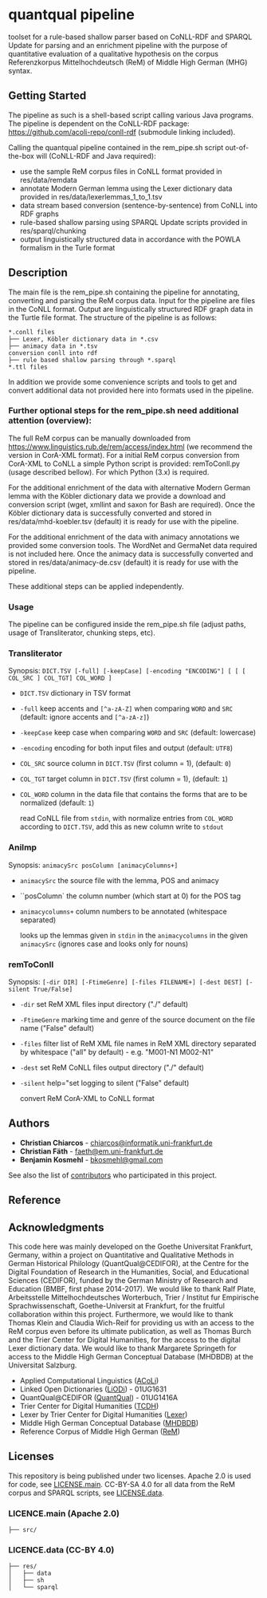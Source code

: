 # quantqual pipeline

toolset for a rule-based shallow parser based on CoNLL-RDF and SPARQL Update for parsing and an enrichment pipeline with the purpose of quantitative evaluation of a qualitative hypothesis on the corpus Referenzkorpus Mittelhochdeutsch (ReM) of Middle High German (MHG) syntax.

## Getting Started

The pipeline as such is a shell-based script calling various Java programs.
The pipeline is dependent on the CoNLL-RDF package: https://github.com/acoli-repo/conll-rdf (submodule linking included). 

Calling the quantqual pipeline contained in the rem_pipe.sh script out-of-the-box will (CoNLL-RDF and Java required):
- use the sample ReM corpus files in CoNLL format provided in res/data/remdata
- annotate Modern German lemma using the Lexer dictionary data provided in res/data/lexerlemmas_1_to_1.tsv
- data stream based conversion (sentence-by-sentence) from CoNLL into RDF graphs
- rule-based shallow parsing using SPARQL Update scripts provided in res/sparql/chunking
- output linguistically structured data in accordance with the POWLA formalism in the Turle format

## Description

The main file is the rem_pipe.sh containing the pipeline for annotating, converting and parsing the ReM corpus data.
Input for the pipeline are files in the CoNLL format.
Output are linguistically structured RDF graph data in the Turtle file format.
The structure of the pipeline is as follows:
```
*.conll files
├── Lexer, Köbler dictionary data in *.csv
├── animacy data in *.tsv
conversion conll into rdf
├── rule based shallow parsing through *.sparql
*.ttl files
```

In addition we provide some convenience scripts and tools to get and convert additional data not provided here into formats used in the pipeline.

### Further optional steps for the rem_pipe.sh need additional attention (overview):

The full ReM corpus can be manually downloaded from https://www.linguistics.rub.de/rem/access/index.html (we recommend the version in CorA-XML format).
For a initial ReM corpus conversion from CorA-XML to CoNLL a simple Python script is provided: remToConll.py (usage described bellow). For which Python (3.x) is required.

For the additional enrichment of the data with alternative Modern German lemma with the Köbler dictionary data we provide a download and conversion script (wget, xmllint and saxon for Bash are required).
Once the Köbler dictionary data is successfully converted and stored in res/data/mhd-koebler.tsv (default) it is ready for use with the pipeline.

For the additional enrichment of the data with animacy annotations we provided some conversion tools. The WordNet and GermaNet data required is not included here.
Once the animacy data is successfully converted and stored in res/data/animacy-de.csv (default) it is ready for use with the pipeline.

These additional steps can be applied independently.

### Usage

The pipeline can be configured inside the rem_pipe.sh file (adjust paths, usage of Transliterator, chunking steps, etc).

### Transliterator


Synopsis: ```DICT.TSV [-full] [-keepCase] [-encoding "ENCODING"] [ [ [ COL_SRC ] COL_TGT] COL_WORD ]```
  * `DICT.TSV`            dictionary in TSV format
  * `-full`               keep accents and `[^a-zA-Z]` when comparing `WORD` and `SRC` (default: ignore accents and `[^a-zA-z]`)
  * `-keepCase`           keep case when comparing `WORD` and `SRC` (default: lowercase)
  * `-encoding`           encoding for both input files and output (default: `UTF8`)
  * `COL_SRC`             source column in `DICT.TSV` (first column = 1), (default: `0`)
  * `COL_TGT`             target column in `DICT.TSV` (first column = 1), (default: `1`)
  * `COL_WORD`            column in the data file that contains the forms that are to be normalized (default: `1`)

    read CoNLL file from `stdin`, with normalize entries from `COL_WORD` according to `DICT.TSV`, add this as new column
    write to `stdout`


### AniImp


Synopsis: ```animacySrc posColumn [animacyColumns+]```
  * `animacySrc`           the source file with the lemma, POS and animacy
  * ``posColumn`            the column number (which start at 0) for the POS tag
  * `animacycolumns+`      column numbers to be annotated (whitespace separated)

    looks up the lemmas given in `stdin` in the `animacycolumns` in the given `animacySrc`
    (ignores case and looks only for nouns)


### remToConll


Synopsis: `[-dir DIR] [-FtimeGenre] [-files FILENAME+] [-dest DEST] [-silent True/False]`
  * `-dir`              set ReM XML files input directory ("./" default)
  * `-FtimeGenre`       marking time and genre of the source document on the file name ("False" default)
  * `-files`            filter list of ReM XML file names in ReM XML directory separated by whitespace ("all" by default) - e.g. "M001-N1 M002-N1"
  * `-dest`             set ReM CoNLL files output directory ("./" default)
  * `-silent`           help="set logging to silent ("False" default)

    convert ReM CorA-XML to CoNLL format



## Authors

* **Christian Chiarcos** - chiarcos@informatik.uni-frankfurt.de
* **Christian Fäth** - faeth@em.uni-frankfurt.de
* **Benjamin Kosmehl** - bkosmehl@gmail.com

See also the list of [contributors](https://github.com/acoli-repo/germhist/graphs/contributors) who participated in this project.

## Reference

## Acknowledgments

This code here was mainly developed on the
Goethe Universitat Frankfurt, Germany, within a project on
Quantitative and Qualitative Methods in German Historical
Philology (QuantQual@CEDIFOR), at the Centre for the
Digital Foundation of Research in the Humanities, Social,
and Educational Sciences (CEDIFOR), funded by the
German Ministry of Research and Education (BMBF, first
phase 2014-2017). We would like to thank Ralf Plate, Arbeitsstelle Mittelhochdeutsches Worterbuch, Trier / Institut fur Empirische Sprachwissenschaft, Goethe-Universit at
Frankfurt, for the fruitful collaboration within this project.
Furthermore, we would like to thank Thomas Klein and
Claudia Wich-Reif for providing us with an access to the
ReM corpus even before its ultimate publication, as well as
Thomas Burch and the Trier Center for Digital Humanities,
for the access to the digital Lexer dictionary data. We
would like to thank Margarete Springeth for access to the
Middle High German Conceptual Database (MHDBDB)
at the Universitat Salzburg.

* Applied Computational Linguistics ([ACoLi](http://acoli.cs.uni-frankfurt.de))
* Linked Open Dictionaries ([LiODi](http://www.acoli.informatik.uni-frankfurt.de/liodi/)) - 01UG1631
* QuantQual@CEDIFOR ([QuantQual](http://acoli.cs.uni-frankfurt.de/projects.html#quantqual)) - 01UG1416A
* Trier Center for Digital Humanities ([TCDH](http://kompetenzzentrum.uni-trier.de/de/))
* Lexer by Trier Center for Digital Humanities ([Lexer](http://woerterbuchnetz.de/Lexer/))
* Middle High German Conceptual Database ([MHDBDB](http://mhdbdb.sbg.ac.at/))
* Reference Corpus of Middle High German ([ReM](https://www.linguistics.rub.de/rem/))  

## Licenses


This repository is being published under two licenses.
Apache 2.0 is used for code, see [LICENSE.main](LICENSE.main.txt).
CC-BY-SA 4.0 for all data from the ReM corpus and SPARQL scripts, see [LICENSE.data](LICENSE.data.txt).

### LICENCE.main (Apache 2.0)
```
├── src/  
```
### LICENCE.data (CC-BY 4.0)
```
├── res/  
│	├── data
│	├── sh
│	└── sparql
```

